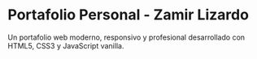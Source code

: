 # Portafolio Personal - Zamir Lizardo

Un portafolio web moderno, responsivo y profesional desarrollado con HTML5, CSS3 y JavaScript vanilla.